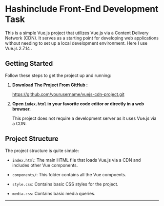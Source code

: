 # Hashinclude Front-End Development Task 

This is a simple Vue.js project that utilizes Vue.js via a Content Delivery Network (CDN). It serves as a starting point for developing web applications without needing to set up a local development environment. Here I use Vue.js 2.7.14 .

## Getting Started

Follow these steps to get the project up and running:

1. **Download The Project From GitHub :**

   https://github.com/yourusername/vuejs-cdn-project.git

2. **Open `index.html` in your favorite code editor or directly in a web browser.**

   This project does not require a development server as it uses Vue.js via a CDN.

## Project Structure

The project structure is quite simple:

- `index.html`: The main HTML file that loads Vue.js via a CDN and includes other Vue components.

- `components/`: This folder contains all the Vue compoents.

- `style.css`: Contains basic CSS styles for the project.

- `media.css`: Contains basic media queries.

**********************************************************************************************************************